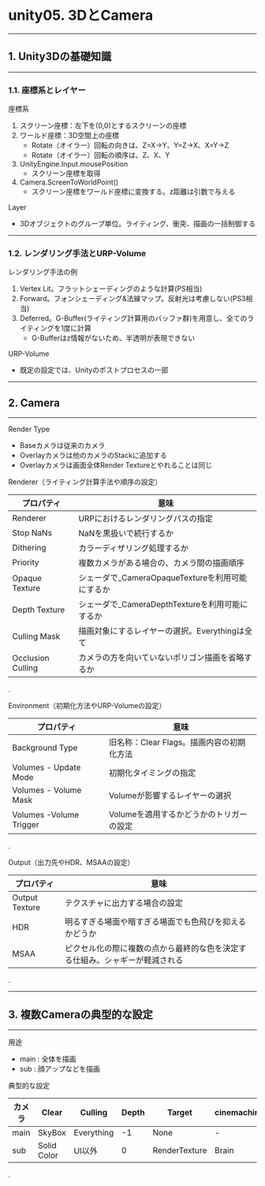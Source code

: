 # unity05. 3DとCamera
________________________________________
## 1. Unity3Dの基礎知識
________________________________________
### 1.1. 座標系とレイヤー

座標系

1. スクリーン座標：左下を(0,0)とするスクリーンの座標
2. ワールド座標：3D空間上の座標
    - Rotate（オイラー）回転の向きは、Z=X&rarr;Y、Y=Z&rarr;X、X=Y&rarr;Z
    - Rotate（オイラー）回転の順序は、Z、X、Y
3. UnityEngine.Input.mousePosition
    - スクリーン座標を取得
4. Camera.ScreenToWorldPoint()
    - スクリーン座標をワールド座標に変換する。z距離は引数で与える

Layer

- 3Dオブジェクトのグループ単位。ライティング、衝突、描画の一括制御する

________________________________________
### 1.2. レンダリング手法とURP-Volume

レンダリング手法の例

1. Vertex Lit。フラットシェーディングのような計算(PS相当)
2. Forward。フォンシェーディング&法線マップ。反射光は考慮しない(PS3相当)
3. Deferred。G-Buffer(ライティング計算用のバッファ群)を用意し、全てのライティングを1度に計算
    - G-Bufferはz情報がないため、半透明が表現できない

URP-Volume

- 既定の設定では、Unityのポストプロセスの一部

________________________________________
## 2. Camera
________________________________________

Render Type

- Baseカメラは従来のカメラ
- Overlayカメラは他のカメラのStackに追加する
- Overlayカメラは画面全体Render Textureとやれることは同じ

Renderer（ライティング計算手法や順序の設定）

|プロパティ       |意味
|-----------------|----------------------------
|Renderer         |URPにおけるレンダリングパスの指定
|Stop NaNs        |NaNを黒扱いで続行するか
|Dithering        |カラーディザリング処理するか
|Priority         |複数カメラがある場合の、カメラ間の描画順序
|Opaque Texture   |シェーダで_CameraOpaqueTextureを利用可能にするか
|Depth Texture    |シェーダで_CameraDepthTextureを利用可能にするか
|Culling Mask     |描画対象にするレイヤーの選択。Everythingは全て
|Occlusion Culling|カメラの方を向いていないポリゴン描画を省略するか

.

Environment（初期化方法やURP-Volumeの設定）

|プロパティ             |意味
|-----------------------|----------------------------
|Background Type        |旧名称：Clear Flags。描画内容の初期化方法
|Volumes - Update Mode  |初期化タイミングの指定
|Volumes - Volume Mask  |Volumeが影響するレイヤーの選択
|Volumes -Volume Trigger|Volumeを適用するかどうかのトリガーの設定

.

Output（出力先やHDR、MSAAの設定）

|プロパティ       |意味
|-----------------|----------------------------
|Output Texture   |テクスチャに出力する場合の設定
|HDR              |明るすぎる場面や暗すぎる場面でも色飛びを抑えるかどうか
|MSAA             |ピクセル化の際に複数の点から最終的な色を決定する仕組み。シャギーが軽減される

.

________________________________________
## 3. 複数Cameraの典型的な設定
________________________________________
用途

- main : 全体を描画
- sub  : 顔アップなどを描画

典型的な設定

カメラ|Clear      |Culling   |Depth|Target       |cinemachine
------|-----------|----------|-----|-------------|-----------
main  |SkyBox     |Everything|-1   |None         |-
sub   |Solid Color|UI以外    |0    |RenderTexture|Brain

.

